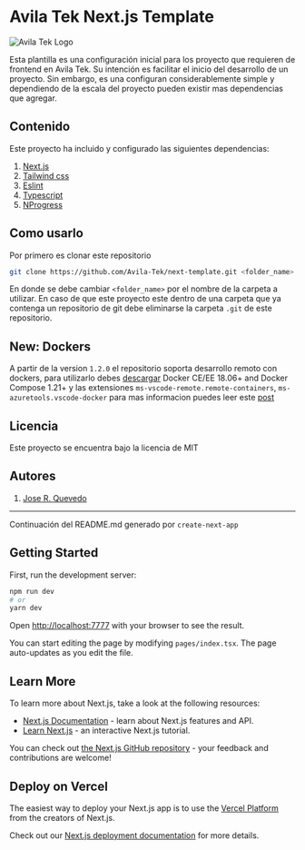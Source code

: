 # Avila Tek Next.js Template

![Avila Tek Logo](https://avilatek.dev/assets/images/logo_white.png)

Esta plantilla es una configuración inicial para los proyecto que requieren de frontend en Avila Tek. Su intención es facilitar el inicio del desarrollo de un proyecto. Sin embargo, es una configuran considerablemente simple y dependiendo de la escala del proyecto pueden existir mas dependencias que agregar.

## Contenido

Este proyecto ha incluido y configurado las siguientes dependencias:

1. [Next.js](https://nextjs.org/)
2. [Tailwind css](https://tailwindcss.com/)
3. [Eslint](https://eslint.org/)
4. [Typescript](https://typescriptlang.org/)
5. [NProgress](https://ricostacruz.com/nprogress/)

## Como usarlo

Por primero es clonar este repositorio

```bash
git clone https://github.com/Avila-Tek/next-template.git <folder_name>
```

En donde se debe cambiar `<folder_name>` por el nombre de la carpeta a utilizar. En caso de que este proyecto este dentro de una carpeta que ya contenga un repositorio de git debe eliminarse la carpeta `.git` de este repositorio.

## New: Dockers

A partir de la version `1.2.0` el repositorio soporta desarrollo remoto con dockers, para utilizarlo debes [descargar](https://docs.docker.com/get-docker/) Docker CE/EE 18.06+ and Docker Compose 1.21+ y las extensiones `ms-vscode-remote.remote-containers`, `ms-azuretools.vscode-docker` para mas informacion puedes leer este [post](https://code.visualstudio.com/docs/remote/remote-overview)

## Licencia

Este proyecto se encuentra bajo la licencia de MIT

## Autores

1. [Jose R. Quevedo](https://github.com/zoomelectrico)

---

Continuación del README.md generado por `create-next-app`

## Getting Started

First, run the development server:

```bash
npm run dev
# or
yarn dev
```

Open [http://localhost:7777](http://localhost:7777) with your browser to see the result.

You can start editing the page by modifying `pages/index.tsx`. The page auto-updates as you edit the file.

## Learn More

To learn more about Next.js, take a look at the following resources:

- [Next.js Documentation](https://nextjs.org/docs) - learn about Next.js features and API.
- [Learn Next.js](https://nextjs.org/learn) - an interactive Next.js tutorial.

You can check out [the Next.js GitHub repository](https://github.com/vercel/next.js/) - your feedback and contributions are welcome!

## Deploy on Vercel

The easiest way to deploy your Next.js app is to use the [Vercel Platform](https://vercel.com/import?utm_medium=default-template&filter=next.js&utm_source=create-next-app&utm_campaign=create-next-app-readme) from the creators of Next.js.

Check out our [Next.js deployment documentation](https://nextjs.org/docs/deployment) for more details.
